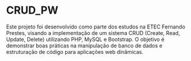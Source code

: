 # CRUD_PW
Este projeto foi desenvolvido como parte dos estudos na ETEC Fernando Prestes, visando a implementação de um sistema CRUD (Create, Read, Update, Delete) utilizando PHP, MySQL e Bootstrap. O objetivo é demonstrar boas práticas na manipulação de banco de dados e estruturação de código para aplicações web dinâmicas.
